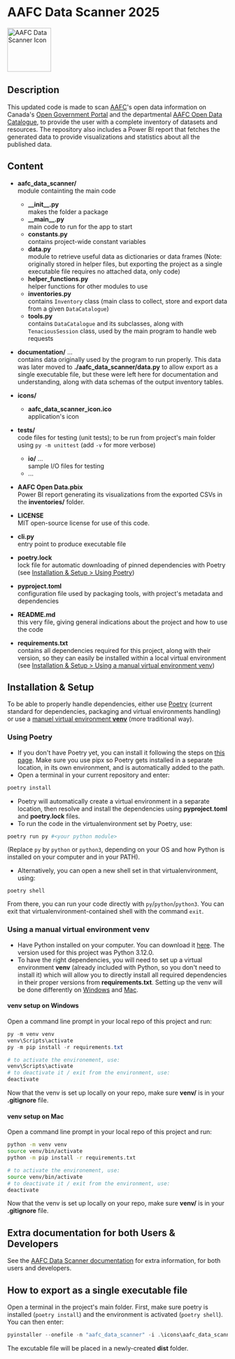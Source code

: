 
# AAFC Data Scanner 2025

<img src="icons/aafc_data_scanner_icon.ico" alt="AAFC Data Scanner Icon" width="100"/>

## Description

This updated code is made to scan [AAFC](https://agriculture.canada.ca/en)'s open data information on Canada's [Open Government Portal](https://search.open.canada.ca/opendata/) and the departmental [AAFC Open Data Catalogue](https://data-catalogue-donnees.agr.gc.ca/dataset/), to provide the user with a complete inventory of datasets and resources. The repository also includes a Power BI report that fetches the generated data to provide visualizations and statistics about all the published data.


## Content

- **aafc_data_scanner/** \
module containting the main code
    - **\_\_init\_\_.py** \
makes the folder a package
    - **\_\_main\_\_.py** \
main code to run for the app to start
    - **constants.py** \
contains project-wide constant variables
    - **data.py** \
module to retrieve useful data as dictionaries or data frames (Note: originally 
stored in helper files, but exporting the project as a single executable 
file requires no attached data, only code)
    - **helper_functions.py** \
helper functions for other modules to use
    - **inventories.py** \
contains `Inventory` class (main class to collect, store and export data from a given `DataCatalogue`)
    - **tools.py** \
contains `DataCatalogue` and its subclasses, along with `TenaciousSession` class, used by the main program to handle web requests

- **documentation/** ... \
contains data originally used by the program to run properly. This data was later moved to **./aafc_data_scanner/data.py** to allow export as a single executable file, but these were left here for documentation and understanding, along with data schemas of the output inventory tables.

- **icons/**  
    - **aafc_data_scanner_icon.ico**  
application's icon

- **tests/** \
code files for testing (unit tests); to be run from project's main folder using `py -m unittest` (add `-v` for more verbose)
    - **io/** ... \
sample I/O files for testing
    - ...

- **AAFC Open Data.pbix** \
Power BI report generating its visualizations from the exported CSVs in the **inventories/** folder.

- **LICENSE** \
MIT open-source license for use of this code.

- **cli.py** \
entry point to produce executable file

- **poetry.lock** \
lock file for automatic downloading of pinned dependencies with Poetry (see [Installation & Setup > Using Poetry](#using-poetry))

- **pyproject.toml** \
configuration file used by packaging tools, with project's metadata and dependencies

- **README.md** \
this very file, giving general indications about the project and how to use the code

- **requirements.txt** \
contains all dependencies required for this project, along with their version, so they can easily be installed within a local virtual environment (see [Installation & Setup > Using a manual virtual environment venv](#using-a-manual-virtual-environment-venv))



## Installation & Setup

To be able to properly handle dependencies, either use [Poetry](#using-poetry) (current standard for dependencies, packaging and virtual environments handling) or use a [manuel virtual environment **venv**](#using-a-manual-virtual-environment-venv) (more traditional way).


### Using Poetry

* If you don't have Poetry yet, you can install it following the steps on [this page](https://python-poetry.org/docs/#installation). Make sure you use pipx so Poetry gets installed in a separate location, in its own environment, and is automatically added to the path.
* Open a terminal in your current repository and enter:

```powershell
poetry install
```

* Poetry will automatically create a virtual environment in a separate location, then resolve and install the dependencies using **pyproject.toml** and **poetry.lock** files.
* To run the code in the virtualenvironment set by Poetry, use:

```powershell
poetry run py #<your python module>
```

(Replace `py` by `python` or `python3`, depending on your OS and how Python is installed on your computer and in your PATH).

* Alternatively, you can open a new shell set in that virtualenvironment, using:

```
poetry shell
```

From there, you can run your code directly with `py`/`python`/`python3`. You can exit that virtualenvironment-contained shell with the command `exit`.


### Using a manual virtual environment venv

* Have Python installed on your computer. You can download it [here](https://www.python.org/downloads/). The version used for this project was Python 3.12.0.
* To have the right dependencies, you will need to set up a virtual environment **venv** (already included with Python, so you don't need to install it) which will allow you to directly install all required dependencies in their proper versions from **requirements.txt**. Setting up the venv will be done differently on [Windows](#venv-setup-on-windows) and [Mac](#venv-setup-on-mac).


#### **venv** setup on Windows

Open a command line prompt in your local repo of this project and run:

```powershell
py -m venv venv
venv\Scripts\activate
py -m pip install -r requirements.txt

# to activate the environement, use:
venv\Scripts\activate
# to deactivate it / exit from the environment, use:
deactivate
```

Now that the venv is set up locally on your repo, make sure **venv/** is in your **.gitignore** file.


#### **venv** setup on Mac

Open a command line prompt in your local repo of this project and run:

```bash
python -m venv venv
source venv/bin/activate
python -m pip install -r requirements.txt

# to activate the environement, use:
source venv/bin/activate
# to deactivate it / exit from the environment, use:
deactivate
```

Now that the venv is set up locally on your repo, make sure **venv/** is in your **.gitignore** file.


## Extra documentation for both Users & Developers

 See the [AAFC Data Scanner documentation](https://001gc.sharepoint.com/:w:/s/75731/Ee5Nb4ESXBhNn1KU_LrZZvkBz-WVjEy80uqnBFzSX1YJ-Q?e=Wok5wX) for extra information, for both users and developers.


## How to export as a single executable file

Open a terminal in the project's main folder. First, make sure poetry is installed (`poetry install`) and the environment is activated (`poetry shell`).
You can then enter:

```powershell
pyinstaller --onefile -n "aafc_data_scanner" -i .\icons\aafc_data_scanner_icon.ico .\cli.py
```

The excutable file will be placed in a newly-created **dist** folder.
